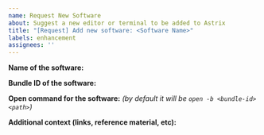 ```yaml
---
name: Request New Software
about: Suggest a new editor or terminal to be added to Astrix
title: "[Request] Add new software: <Software Name>"
labels: enhancement
assignees: ''
---
```


**Name of the software:**

**Bundle ID of the software:**

**Open command for the software:**
_(by default it will be `open -b <bundle-id> <path>`)_

**Additional context (links, reference material, etc):**
